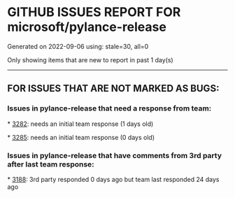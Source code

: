 
# GITHUB ISSUES REPORT FOR microsoft/pylance-release


Generated on 2022-09-06 using: stale=30, all=0


Only showing items that are new to report in past 1 day(s)


---

## FOR ISSUES THAT ARE NOT MARKED AS BUGS:


### Issues in pylance-release that need a response from team:


\* [3282](https://github.com/microsoft/pylance-release/issues/3282 "&quot;Expression value is unused&quot; should not be reported for last expression in notebook cell"): needs an initial team response (1 days old)

\* [3285](https://github.com/microsoft/pylance-release/issues/3285 "add import line quickfix should add options of popular library aliases"): needs an initial team response (0 days old)

### Issues in pylance-release that have comments from 3rd party after last team response:


\* [3188](https://github.com/microsoft/pylance-release/issues/3188 "Intellisense is slow in remote devcontainer"): 3rd party responded 0 days ago but team last responded 24 days ago
